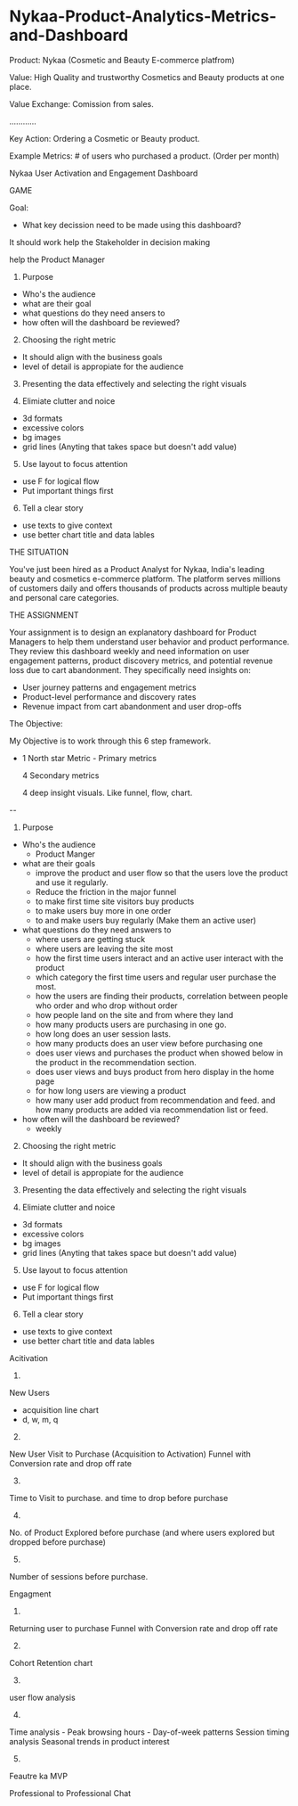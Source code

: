 # Nykaa-Product-Analytics-Metrics-and-Dashboard



Product: Nykaa (Cosmetic and Beauty E-commerce platfrom)

Value: High Quality and trustworthy Cosmetics and Beauty products at one place.

Value Exchange: Comission from sales.


............

Key Action: Ordering a Cosmetic or Beauty product. 

Example Metrics: # of users who purchased a product. (Order per month)

Nykaa User Activation and Engagement Dashboard






GAME


Goal: 
- What key decission need to be made using this dashboard?

It should work help the Stakeholder in decision making 

help the Product Manager





1. Purpose
- Who's the audience
- what are their goal
- what questions do they need ansers to
- how often will the dashboard be reviewed?


2. Choosing the right metric
- It should align with the business goals
- level of detail is appropiate for the audience

3. Presenting the data effectively and selecting the right visuals

4. Elimiate clutter and noice
- 3d formats
- excessive colors
- bg images 
- grid lines
(Anyting that takes space but doesn't add value)


5. Use layout to focus attention
- use F for logical flow
- Put important things first


6. Tell a clear story
- use texts to give context 
- use better chart title and data lables 





THE SITUATION

You've just been hired as a Product Analyst for Nykaa, India's leading beauty and cosmetics e-commerce platform. The platform serves millions of customers daily and offers thousands of products across multiple beauty and personal care categories.

THE ASSIGNMENT

Your assignment is to design an explanatory dashboard for Product Managers to help them understand user behavior and product performance. They review this dashboard weekly and need information on user engagement patterns, product discovery metrics, and potential revenue loss due to cart abandonment.
They specifically need insights on:

- User journey patterns and engagement metrics
- Product-level performance and discovery rates
- Revenue impact from cart abandonment and user drop-offs


The Objective: 

My Objective is to work through this 6 step framework. 


-
    1 North star Metric - Primary metrics

    4 Secondary metrics

    4 deep insight visuals.
    Like funnel, flow, chart. 





--



1. Purpose
- Who's the audience 
    - Product Manger
- what are their goals 
    - improve the product and user flow so that the users love the product and use it regularly.
    - Reduce the friction in the major funnel
    - to make first time site visitors buy products
    - to make users buy more in one order
    - to and make users buy regularly (Make them an active user)
- what questions do they need answers to
    - where users are getting stuck
    - where users are leaving the site most
    - how the first time users interact and an active user interact with the product
    - which category the first time users and regular user purchase the most.
    - how the users are finding their products, correlation between people who order and who drop without order
    - how people land on the site and from where they land
    - how many products users are purchasing in one go.
    - how long does an user session lasts. 
    - how many products does an user view before purchasing one 
    - does user views and purchases the product when showed below in the product in the recommendation section.
    - does user views and buys product from hero display in the home page
    - for how long users are viewing a product
    - how many user add product from recommendation and feed. and how many products are added via recommendation list or feed.
- how often will the dashboard be reviewed?
    - weekly 


2. Choosing the right metric
- It should align with the business goals
- level of detail is appropiate for the audience

3. Presenting the data effectively and selecting the right visuals

4. Elimiate clutter and noice
- 3d formats
- excessive colors
- bg images 
- grid lines
(Anyting that takes space but doesn't add value)


5. Use layout to focus attention
- use F for logical flow
- Put important things first


6. Tell a clear story
- use texts to give context 
- use better chart title and data lables 

























Acitivation

1. 
New Users 
- acquisition line chart
- d, w, m, q

2. 
New User Visit to Purchase (Acquisition to Activation)
Funnel with Conversion rate and drop off rate

3. 
Time to Visit to purchase. 
and time to drop before purchase

4. 
No. of Product Explored before purchase (and where users explored but dropped before purchase)

5. 
Number of sessions before purchase. 


Engagment


1. 
Returning user to purchase 
Funnel with Conversion rate and drop off rate


2. 
Cohort Retention chart

3. 

user flow analysis

4. 

Time analysis
    - Peak browsing hours
    - Day-of-week patterns
    Session timing analysis
    Seasonal trends in product interest



5. 








Feautre ka MVP

Professional to Professional Chat

